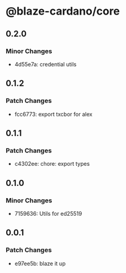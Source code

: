 # @blaze-cardano/core

## 0.2.0

### Minor Changes

- 4d55e7a: credential utils

## 0.1.2

### Patch Changes

- fcc6773: export txcbor for alex

## 0.1.1

### Patch Changes

- c4302ee: chore: export types

## 0.1.0

### Minor Changes

- 7159636: Utils for ed25519

## 0.0.1

### Patch Changes

- e97ee5b: blaze it up
